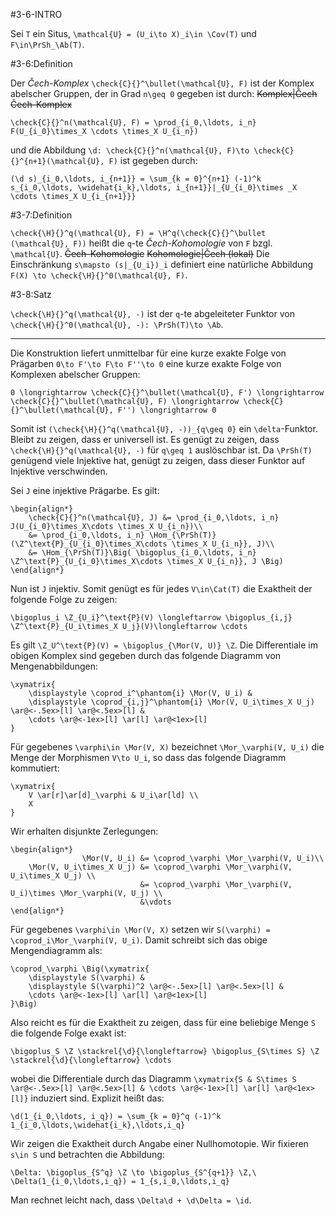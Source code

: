#3-6-INTRO

Sei `T` ein Situs, `\mathcal{U} = (U_i\to X)_i\in \Cov(T)` und `F\in\PrSh_\Ab(T)`.

#3-6:Definition

Der *Čech-Komplex* `\check{C}{}^\bullet(\mathcal{U}, F)` ist der Komplex abelscher Gruppen, der in Grad `n\geq 0` gegeben ist durch: ~~Komplex|Čech~~ ~~Čech-Komplex~~

    \check{C}{}^n(\mathcal{U}, F) = \prod_{i_0,\ldots, i_n} F(U_{i_0}\times_X \cdots \times_X U_{i_n})

und die Abbildung `\d: \check{C}{}^n(\mathcal{U}, F)\to \check{C}{}^{n+1}(\mathcal{U}, F)` ist gegeben durch:

    (\d s)_{i_0,\ldots, i_{n+1}} = \sum_{k = 0}^{n+1} (-1)^k s_{i_0,\ldots, \widehat{i_k},\ldots, i_{n+1}}|_{U_{i_0}\times _X \cdots \times_X U_{i_{n+1}}}

#3-7:Definition

`\check{\H}{}^q(\mathcal{U}, F) = \H^q(\check{C}{}^\bullet (\mathcal{U}, F))` heißt die `q`-te *Čech-Kohomologie* von `F` bzgl. `\mathcal{U}`. ~~Čech-Kohomologie~~ ~~Kohomologie|Čech (lokal)~~ Die Einschränkung `s\mapsto (s|_{U_i})_i` definiert eine natürliche Abbildung `F(X) \to \check{\H}{}^0(\mathcal{U}, F)`.

#3-8:Satz

`\check{\H}{}^q(\mathcal{U}, -)` ist der `q`-te abgeleiteter Funktor von `\check{\H}{}^0(\mathcal{U}, -): \PrSh(T)\to \Ab`.

---

Die Konstruktion liefert unmittelbar für eine kurze exakte Folge von Prägarben `0\to F'\to F\to F''\to 0` eine kurze exakte Folge von Komplexen abelscher Gruppen:

    0 \longrightarrow \check{C}{}^\bullet(\mathcal{U}, F') \longrightarrow \check{C}{}^\bullet(\mathcal{U}, F) \longrightarrow \check{C}{}^\bullet(\mathcal{U}, F'') \longrightarrow 0

Somit ist `(\check{\H}{}^q(\mathcal{U}, -))_{q\geq 0}` ein `\delta`-Funktor. Bleibt zu zeigen, dass er universell ist. Es genügt zu zeigen, dass `\check{\H}{}^q(\mathcal{U}, -)` für `q\geq 1` auslöschbar ist. Da `\PrSh(T)` genügend viele Injektive hat, genügt zu zeigen, dass dieser Funktor auf Injektive verschwinden.

Sei `J` eine injektive Prägarbe. Es gilt:

    \begin{align*}
        \check{C}{}^n(\mathcal{U}, J) &= \prod_{i_0,\ldots, i_n} J(U_{i_0}\times_X\cdots \times_X U_{i_n})\\
        &= \prod_{i_0,\ldots, i_n} \Hom_{\PrSh(T)}(\Z^\text{P}_{U_{i_0}\times_X\cdots \times_X U_{i_n}}, J)\\
        &= \Hom_{\PrSh(T)}\Big( \bigoplus_{i_0,\ldots, i_n} \Z^\text{P}_{U_{i_0}\times_X\cdots \times_X U_{i_n}}, J \Big)
    \end{align*}

Nun ist `J` injektiv. Somit genügt es für jedes `V\in\Cat(T)` die Exaktheit der folgende Folge zu zeigen:

    \bigoplus_i \Z_{U_i}^\text{P}(V) \longleftarrow \bigoplus_{i,j} \Z^\text{P}_{U_i\times_X U_j}(V)\longleftarrow \cdots

Es gilt `\Z_U^\text{P}(V) = \bigoplus_{\Mor(V, U)} \Z`. Die Differentiale im obigen Komplex sind gegeben durch das folgende Diagramm von Mengenabbildungen:

    \xymatrix{
        \displaystyle \coprod_i^\phantom{i} \Mor(V, U_i) &
        \displaystyle \coprod_{i,j}^\phantom{i} \Mor(V, U_i\times_X U_j) \ar@<-.5ex>[l] \ar@<.5ex>[l] &
        \cdots \ar@<-1ex>[l] \ar[l] \ar@<1ex>[l]
    }

Für gegebenes `\varphi\in \Mor(V, X)` bezeichnet `\Mor_\varphi(V, U_i)` die Menge der Morphismen `V\to U_i`, so dass das folgende Diagramm kommutiert:

    \xymatrix{
        V \ar[r]\ar[d]_\varphi & U_i\ar[ld] \\
        X
    }

Wir erhalten disjunkte Zerlegungen:

    \begin{align*}
                    \Mor(V, U_i) &= \coprod_\varphi \Mor_\varphi(V, U_i)\\
        \Mor(V, U_i\times_X U_j) &= \coprod_\varphi \Mor_\varphi(V, U_i\times_X U_j) \\
                                 &= \coprod_\varphi \Mor_\varphi(V, U_i)\times \Mor_\varphi(V, U_j) \\
                                 &\vdots
    \end{align*}

Für gegebenes `\varphi\in \Mor(V, X)` setzen wir `S(\varphi) = \coprod_i\Mor_\varphi(V, U_i)`. Damit schreibt sich das obige Mengendiagramm als:

    \coprod_\varphi \Big(\xymatrix{
        \displaystyle S(\varphi) &
        \displaystyle S(\varphi)^2 \ar@<-.5ex>[l] \ar@<.5ex>[l] &
        \cdots \ar@<-1ex>[l] \ar[l] \ar@<1ex>[l]
    }\Big)

Also reicht es für die Exaktheit zu zeigen, dass für eine beliebige Menge `S` die folgende Folge exakt ist:

    \bigoplus_S \Z \stackrel{\d}{\longleftarrow} \bigoplus_{S\times S} \Z \stackrel{\d}{\longleftarrow} \cdots

wobei die Differentiale durch das Diagramm `\xymatrix{S & S\times S \ar@<-.5ex>[l] \ar@<.5ex>[l] & \cdots \ar@<-1ex>[l] \ar[l] \ar@<1ex>[l]}` induziert sind. Explizit heißt das:

    \d(1_{i_0,\ldots, i_q}) = \sum_{k = 0}^q (-1)^k 1_{i_0,\ldots,\widehat{i_k},\ldots,i_q}

Wir zeigen die Exaktheit durch Angabe einer Nullhomotopie. Wir fixieren `s\in S` und betrachten die Abbildung:

    \Delta: \bigoplus_{S^q} \Z \to \bigoplus_{S^{q+1}} \Z,\ \Delta(1_{i_0,\ldots,i_q}) = 1_{s,i_0,\ldots,i_q}

Man rechnet leicht nach, dass `\Delta\d + \d\Delta = \id`.
